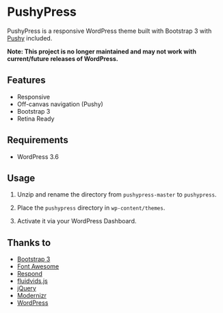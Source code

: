 # PushyPress

PushyPress is a responsive WordPress theme built with Bootstrap 3 with [Pushy](https://github.com/christophery/pushy) included.

**Note: This project is no longer maintained and may not work with current/future releases of WordPress.**

## Features

- Responsive
- Off-canvas navigation (Pushy)
- Bootstrap 3
- Retina Ready

## Requirements

- WordPress 3.6

## Usage

1. Unzip and rename the directory from ```pushypress-master``` to ```pushypress```.

2. Place the ```pushypress``` directory in ```wp-content/themes```.

3. Activate it via your WordPress Dashboard.

## Thanks to

- [Bootstrap 3](http://getbootstrap.com/)
- [Font Awesome](http://fortawesome.github.io/Font-Awesome/)
- [Respond](https://github.com/scottjehl/Respond)
- [fluidvids.js](http://toddmotto.com/fluid-and-responsive-youtube-and-vimeo-videos-with-fluidvids-js/)
- [jQuery](http://jquery.com/)
- [Modernizr](http://modernizr.com/)
- [WordPress](http://wordpress.org/)
